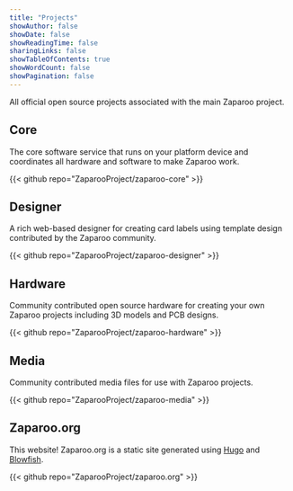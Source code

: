 ```yaml
---
title: "Projects"
showAuthor: false
showDate: false
showReadingTime: false
sharingLinks: false
showTableOfContents: true
showWordCount: false
showPagination: false
---
```


All official open source projects associated with the main Zaparoo project.

## Core

The core software service that runs on your platform device and coordinates all hardware and software to make Zaparoo work.

{{< github repo="ZaparooProject/zaparoo-core" >}}

## Designer

A rich web-based designer for creating card labels using template design contributed by the Zaparoo community.

{{< github repo="ZaparooProject/zaparoo-designer" >}}

## Hardware

Community contributed open source hardware for creating your own Zaparoo projects including 3D models and PCB designs.

{{< github repo="ZaparooProject/zaparoo-hardware" >}}

## Media

Community contributed media files for use with Zaparoo projects.

{{< github repo="ZaparooProject/zaparoo-media" >}}

## Zaparoo.org

This website! Zaparoo.org is a static site generated using [Hugo](https://gohugo.io/) and [Blowfish](https://blowfish.page/).

{{< github repo="ZaparooProject/zaparoo.org" >}}
